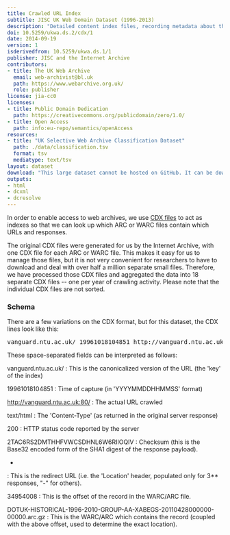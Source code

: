 ```yaml
---
title: Crawled URL Index
subtitle: JISC UK Web Domain Dataset (1996-2013)
description: "Detailed content index files, recording metadata about the content of every URL in this collection."
doi: 10.5259/ukwa.ds.2/cdx/1
date: 2014-09-19
version: 1
isderivedfrom: 10.5259/ukwa.ds.1/1
publisher: JISC and the Internet Archive
contributors:
- title: The UK Web Archive
  email: web-archivist@bl.uk
  path: https://www.webarchive.org.uk/
  role: publisher
license: jia-cc0
licenses:
- title: Public Domain Dedication
  path: https://creativecommons.org/publicdomain/zero/1.0/
- title: Open Access
  path: info:eu-repo/semantics/openAccess
resources:
- title: "UK Selective Web Archive Classification Dataset"
  path: ./data/classification.tsv
  format: tsv
  mediatype: text/tsv
layout: dataset
download: "This large dataset cannot be hosted on GitHub. It can be downloaded from <a href='http://www.webarchive.org.uk/datasets/ukwa.ds.2/cdx/'>here</a> instead, as compressed files containing the CDX data for each year of crawler activity."
outputs:
- html
- dcxml
- dcresolve
---
```


In order to enable access to web archives, we use [CDX files](https://archive.org/web/researcher/cdx_file_format.php) to act as indexes so that we can look up which ARC or WARC files contain which URLs and responses. 

The original CDX files were generated for us by the Internet Archive, with one CDX file for each ARC or WARC file. This makes it easy for us to manage those files, but it is not very convenient for researchers to have to download and deal with over half a million separate small files. Therefore, we have processed those CDX files and aggregated the  data into 18 separate CDX files -- one per year of crawling activity. Please note that the individual CDX files are not sorted.

### Schema

There are a few variations on the CDX format, but for this dataset, the CDX lines look like this:

<pre>
vanguard.ntu.ac.uk/ 19961018104851 http://vanguard.ntu.ac.uk:80/ text/html 200 2TAC6RS2DMTHHFVWCSDHNL6W6RIIOQIV - 34954008 DOTUK-HISTORICAL-1996-2010-GROUP-AA-XABEGS-20110428000000-00000.arc.gz
</pre>

These space-separated fields can be interpreted as follows:

vanguard.ntu.ac.uk/ 
: This is the canonicalized version of the URL (the 'key' of the index)

19961018104851
: Time of capture (in 'YYYYMMDDHHMMSS' format)

http://vanguard.ntu.ac.uk:80/
: The actual URL crawled

text/html
: The 'Content-Type' (as returned in the original server response)

200
: HTTP status code reported by the server

2TAC6RS2DMTHHFVWCSDHNL6W6RIIOQIV
: Checksum (this is the Base32 encoded form of the SHA1 digest of the response payload).

-
: This is the redirect URL (i.e. the 'Location' header, populated only for 3** responses, "-" for others).

34954008 
: This is the offset of the record in the WARC/ARC file.

DOTUK-HISTORICAL-1996-2010-GROUP-AA-XABEGS-20110428000000-00000.arc.gz
: This is the WARC/ARC which contains the record (coupled with the above offset, used to determine the exact location).





